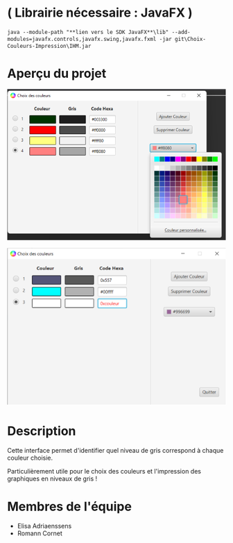 # ( Librairie nécessaire : JavaFX )

```
java --module-path "**lien vers le SDK JavaFX**\lib" --add-modules=javafx.controls,javafx.swing,javafx.fxml -jar git\Choix-Couleurs-Impression\IHM.jar
```

# Aperçu du projet 

![](captures/Capture_1.png)

![](captures/Capture_2.png)

# Description

Cette interface permet d'identifier quel niveau de gris correspond à chaque couleur choisie.

Particulièrement utile pour le choix des couleurs et l'impression des graphiques en niveaux de gris !


# Membres de l'équipe

 - Elisa Adriaenssens
 - Romann Cornet
